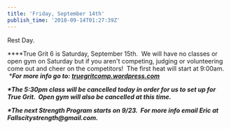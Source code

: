 ```yaml
---
title: 'Friday, September 14th'
publish_time: '2018-09-14T01:27:39Z'
---
```


Rest Day.

***\*True Grit 6 is Saturday, September 15th.  We will have no classes
or open gym on Saturday but if you aren't competing, judging or
volunteering come out and cheer on the competitors!  The first heat will
start at 9:00am.  ****For more info go to:
[truegritcomp.wordpress.com](http://truegritcomp.wordpress.com/)***

***\*The 5:30pm class will be cancelled today in order for us to set up
for True Grit.  Open gym will also be cancelled at this time.***

***\*The next Strength Program starts on 9/23.  For more info email Eric
at Fallscitystrength\@gmail.com.***
